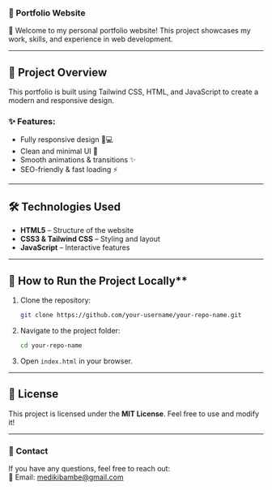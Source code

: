 ### **📌 Portfolio Website**  

🚀 Welcome to my personal portfolio website! This project showcases my work, skills, and experience in web development.  

---

## 📂 Project Overview 
This portfolio is built using Tailwind CSS, HTML, and JavaScript to create a modern and responsive design.  

### ✨ Features: 
- Fully responsive design 📱💻  
- Clean and minimal UI 🎨  
- Smooth animations & transitions ✨  
- SEO-friendly & fast loading ⚡  

---

## 🛠️ Technologies Used 
- **HTML5** – Structure of the website  
- **CSS3 & Tailwind CSS** – Styling and layout  
- **JavaScript** – Interactive features  

---

## 🚀 How to Run the Project Locally**  
1. Clone the repository:  
   ```sh
   git clone https://github.com/your-username/your-repo-name.git
   ```
2. Navigate to the project folder:  
   ```sh
   cd your-repo-name
   ```
3. Open `index.html` in your browser.  

---

## **📜 License**  
This project is licensed under the **MIT License**. Feel free to use and modify it!  

---

### **📧 Contact**  
If you have any questions, feel free to reach out:  
📩 Email: [medikibambe@gmail.com](mailto:medikibambe@gmail.com)  
